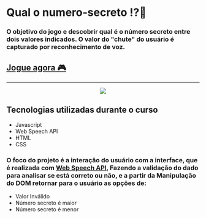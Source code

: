 # Qual o numero-secreto ⁉🧐

### O objetivo do jogo e descobrir qual é o número secreto entre dois valores indicados. O valor do "chute" do usuário é capturado por reconhecimento de voz.

## <a href="numero-secreto-kauang13.vercel.app">Jogue agora 🎮</a>

<hr>
<div align="center">
<img src="https://ik.imagekit.io/iv60ddqmq/numero-secreto.png?updatedAt=1685563386738">
</div>

## Tecnologias utilizadas durante o curso
* Javascript
* Web Speech API
* HTML
* CSS

<h3>O foco do projeto é a interação do usuário com a interface, que é realizada com <a href="https://developer.mozilla.org/en-US/docs/Web/API/Web_Speech_API/Using_the_Web_Speech_API">Web Speech API</a>, Fazendo a validação do dado para analisar se está correto ou não, e a partir da Manipulação do DOM retornar para o usuário as opções de:<br></h3>
<ul>
<li>Valor Inválido
<li>Número secreto é maior
<li>Número secreto é menor
</ul>







